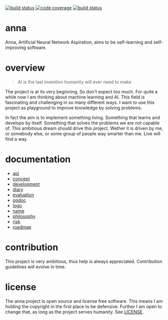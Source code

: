 [![build status](https://travis-ci.org/xh3b4sd/anna.svg?branch=master)](https://travis-ci.org/xh3b4sd/anna) [![code coverage](https://img.shields.io/codecov/c/github/xh3b4sd/anna/master.svg?label=codecov)](https://codecov.io/github/xh3b4sd/anna?branch=master) [![build status](https://img.shields.io/badge/made%20with-%E2%99%A1-ff69b4.svg)](https://github.com/xh3b4sd/anna)

# anna
Anna, Artificial Neural Network Aspiration, aims to be self-learning and
self-improving software.

# overview

> AI is the last invention humanity will ever need to make

The project is at its very beginning. So don't expect too much. For quite a
while now I am thinking about machine learning and AI. This field is
fascinating and challenging in so many different ways. I want to use this
project as playground to improve knowledge by solving problems.

In fact the aim is to implement something living. Something that learns and
develops by itself. Something that solves the problems we are not capable of.
This ambitious dream should drive this project. Wether it is driven by me, or
somebody else, or some group of people way smarter than me. Live will find a way.

# documentation
- [api](doc/api)
- [concept](doc/concept)
- [development](doc/development)
- [diary](doc/diary)
- [evaluation](doc/evaluation)
- [godoc](https://godoc.org/github.com/xh3b4sd/anna)
- [logo](doc/logo)
- [name](doc/name)
- [philosophy](doc/philosophy)
- [risk](doc/risk)
- [roadmap](doc/roadmap)

# contribution
This project is very ambitious, thus help is always appreciated. Contribution
guidelines will evolve in time.

# license
The anna project is open source and license free software. This means I am
holding the copyright in the first place to be defensive. Further I am open to
change that, as long as the project serves humanity. See [LICENSE](LICENSE).
